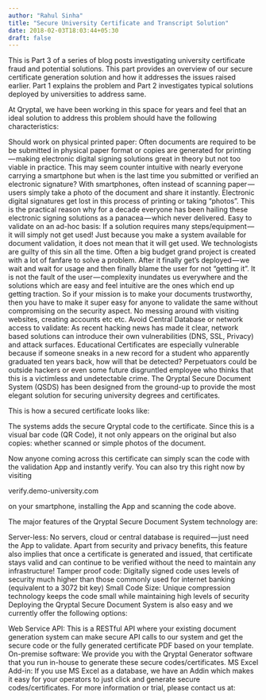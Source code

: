 ```yaml
---
author: "Rahul Sinha"
title: "Secure University Certificate and Transcript Solution"
date: 2018-02-03T18:03:44+05:30
draft: false
---
```


This is Part 3 of a series of blog posts investigating university certificate fraud and potential solutions. This part provides an overview of our secure certificate generation solution and how it addresses the issues raised earlier. Part 1 explains the problem and Part 2 investigates typical solutions deployed by universities to address same.

At Qryptal, we have been working in this space for years and feel that an ideal solution to address this problem should have the following characteristics:

Should work on physical printed paper: 
Often documents are required to be be submitted in physical paper format or copies are generated for printing — making electronic digital signing solutions great in theory but not too viable in practice. This may seem counter intuitive with nearly everyone carrying a smartphone but when is the last time you submitted or verified an electronic signature?
With smartphones, often instead of scanning paper — users simply take a photo of the document and share it instantly. Electronic digital signatures get lost in this process of printing or taking “photos”. This is the practical reason why for a decade everyone has been hailing these electronic signing solutions as a panacea — which never delivered.
Easy to validate on an ad-hoc basis: 
If a solution requires many steps/equipment — it will simply not get used!
Just because you make a system available for document validation, it does not mean that it will get used. 
We technologists are guilty of this sin all the time. Often a big budget grand project is created with a lot of fanfare to solve a problem. After it finally get’s deployed — we wait and wait for usage and then finally blame the user for not “getting it”.
It is not the fault of the user — complexity inundates us everywhere and the solutions which are easy and feel intuitive are the ones which end up getting traction.
So if your mission is to make your documents trustworthy, then you have to make it super easy for anyone to validate the same without compromising on the security aspect. No messing around with visiting websites, creating accounts etc etc.
Avoid Central Database or network access to validate: 
As recent hacking news has made it clear, network based solutions can introduce their own vulnerabilities (DNS, SSL, Privacy) and attack surfaces. 
Educational Certificates are especially vulnerable because if someone sneaks in a new record for a student who apparently graduated ten years back, how will that be detected?
Perpetuators could be outside hackers or even some future disgruntled employee who thinks that this is a victimless and undetectable crime.
The Qryptal Secure Document System (QSDS) has been designed from the ground-up to provide the most elegant solution for securing university degrees and certificates.

This is how a secured certificate looks like:

The systems adds the secure Qryptal code to the certificate. Since this is a visual bar code (QR Code), it not only appears on the original but also copies: whether scanned or simple photos of the document.

Now anyone coming across this certificate can simply scan the code with the validation App and instantly verify. You can also try this right now by visiting

verify.demo-university.com

on your smartphone, installing the App and scanning the code above.

The major features of the Qryptal Secure Document System technology are:

Server-less: 
No servers, cloud or central database is required — just need the App to validate. 
Apart from security and privacy benefits, this feature also implies that once a certificate is generated and issued, that certificate stays valid and can continue to be verified without the need to maintain any infrastructure!
Tamper proof code: 
Digitally signed code uses levels of security much higher than those commonly used for internet banking (equivalent to a 3072 bit key)
Small Code Size: 
Unique compression technology keeps the code small while maintaining high levels of security
Deploying the Qryptal Secure Document System is also easy and we currently offer the following options:

Web Service API: 
This is a RESTful API where your existing document generation system can make secure API calls to our system and get the secure code or the fully generated certificate PDF based on your template.
On-premise software:
We provide you with the Qryptal Generator software that you run in-house to generate these secure codes/certificates.
MS Excel Add-in:
If you use MS Excel as a database, we have an Addin which makes it easy for your operators to just click and generate secure codes/certificates.
For more information or trial, please contact us at: